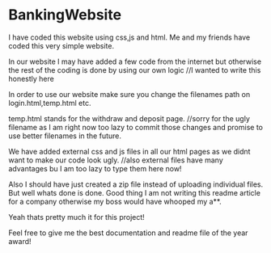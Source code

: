 # BankingWebsite
I have coded this website using css,js and html. Me and my friends have coded this very simple website.

In our website I may have added a few code from the internet but otherwise the rest of the coding is done by using our own logic //I wanted to write this honestly here

In order to use our website make sure you change the filenames path on login.html,temp.html etc.

temp.html stands for the withdraw and deposit page. //sorry for the ugly filename as I am right now too lazy to commit those changes and promise to use better filenames in the future.

We have added external css and js files in all our html pages as we didnt want to make our code look ugly. //also external files have many advantages bu I am too lazy to type them here now!

Also I should have just created a zip file instead of uploading individual files. But well whats done is done. Good thing I am not writing this readme article for a company otherwise my boss would have whooped my a**.

Yeah thats pretty much it for this project!

Feel free to give me the best documentation and readme file of the year award!
